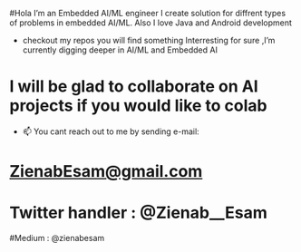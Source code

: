 #Hola I’m an Embedded AI/ML engineer I create solution for diffrent types of problems in embedded AI/ML. Also I love Java and Android development
- checkout my repos you will find something Interresting for sure ,I’m currently digging deeper in AI/ML and Embedded AI
# I will be glad to collaborate on AI projects if you would like to colab
- 📫 You cant reach out to me by sending e-mail:
# ZienabEsam@gmail.com
# Twitter handler : @Zienab__Esam
#Medium : @zienabesam

<!---
ZienabEsam/ZienabEsam is a ✨ special ✨ repository because its `README.md` (this file) appears on your GitHub profile.
You can click the Preview link to take a look at your changes.
--->
